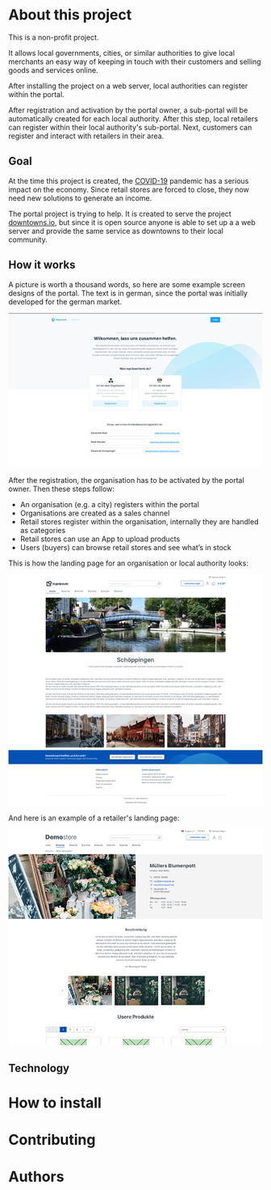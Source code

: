 # About this project

This is a non-profit project.

It allows local governments, cities, or similar authorities to give local merchants an easy way of
keeping in touch with their customers and selling goods and services online.

After installing the project on a web server, local authorities can register within the portal.

After registration and activation by the portal owner, a sub-portal will be automatically created for each local authority.
After this step, local retailers can register within their local authority's sub-portal.
Next, customers can register and interact with retailers in their area.

## Goal

At the time this project is created, the [COVID-19](https://en.wikipedia.org/wiki/Coronavirus_disease_2019) pandemic
has a serious impact on the economy. Since retail stores are forced to close, they now need new solutions to generate
an income.

The portal project is trying to help. It is created to serve the project [downtowns.io](https://downtowns.io/), but since
it is open source anyone is able to set up a a web server and provide the same service as downtowns to their local community. 

## How it works

A picture is worth a thousand words, so here are some example screen designs of the portal. The text is in german,
since the portal was initially developed for the german market.

![The registration page](readme_sc_registration.jpg?raw=true "The registration page") 

After the registration, the organisation has to be activated by the portal owner. Then these steps follow:


- An organisation (e.g. a city) registers within the portal
- Organisations are created as a sales channel
- Retail stores register within the organisation, internally they are handled as categories
- Retail stores can use an App to upload products
- Users (buyers) can browse retail stores and see what’s in stock
 
This is how the landing page for an organisation or local authority looks:

![Landing page for a local authority](readme_sc_lp_org.jpg?raw=true "Landing page for a local authority")

And here is an example of a retailer's landing page: 
 
![Landing page for a retailer](readme_sc_lp_retail.jpg?raw=true "Landing page for a retailer") 

## Technology

# How to install

# Contributing

# Authors